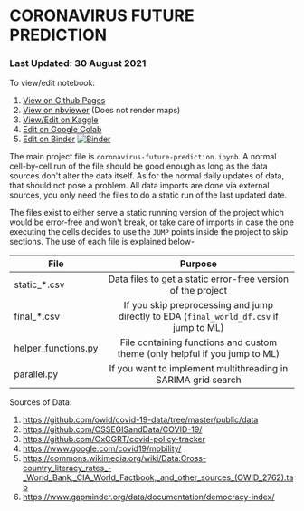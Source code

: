 # CORONAVIRUS FUTURE PREDICTION
### Last Updated: 30 August 2021

To view/edit notebook:
1. [View on Github Pages](https://vyaduvanshi.github.io/ds-projects/coronavirus-future-prediction/)
2. [View on nbviewer](https://nbviewer.jupyter.org/github/vyaduvanshi/ds-projects/blob/master/coronavirus-future-prediction/coronavirus-future-prediction.ipynb) (Does not render maps)
3. [View/Edit on Kaggle]()
4. [Edit on Google Colab](https://colab.research.google.com/drive/1XD3bK2NFmeRGfD9qnuDSkcgvNXRoziY1?usp=sharing)
5. [Edit on Binder]() [![Binder](https://mybinder.org/badge_logo.svg)](https://mybinder.org/v2/gh/vyaduvanshi/ds-projects/HEAD?filepath=coronavirus-future-prediction%2Fcoronavirus-future-prediction.ipynb)

The main project file is `coronavirus-future-prediction.ipynb`. A normal cell-by-cell run of the file should be good enough as long as the data sources don't alter the data itself. As for the normal daily updates of data, that should not pose a problem. All data imports are done via external sources, you only need the files to do a static run of the last updated date.

The files exist to either serve a static running version of the project which would be error-free and won't break, or take care of imports in case the one executing the cells decides to use the `JUMP` points inside the project to skip sections. The use of each file is explained below-


| File        |    Purpose        |
| ------------- |:-------------:|
| static_\*.csv      | Data files to get a static error-free version of the project |
| final_\*.csv      | If you skip preprocessing and jump directly to EDA (`final_world_df.csv` if jump to ML)     |
| helper_functions.py | File containing functions and custom theme (only helpful if you jump to ML)      |
| parallel.py | If you want to implement multithreading in SARIMA grid search      |

Sources of Data:
1. https://github.com/owid/covid-19-data/tree/master/public/data
2. https://github.com/CSSEGISandData/COVID-19/
3. https://github.com/OxCGRT/covid-policy-tracker
4. https://www.google.com/covid19/mobility/
5. https://commons.wikimedia.org/wiki/Data:Cross-country_literacy_rates_-_World_Bank,_CIA_World_Factbook,_and_other_sources_(OWID_2762).tab
6. https://www.gapminder.org/data/documentation/democracy-index/
